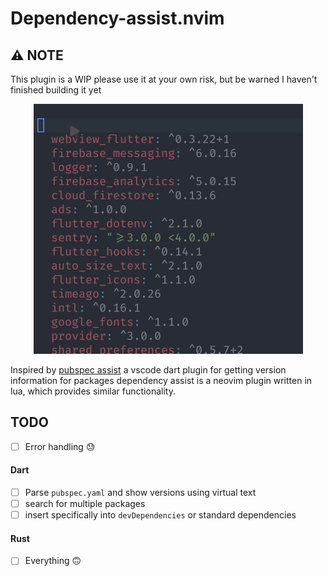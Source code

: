 # Dependency-assist.nvim

## ⚠ NOTE

This plugin is a WIP please use it at your own risk, but be warned
I haven't finished building it yet

<div style="text-align:center">
	<img src="./.github/dependency_assist.gif" alt="Dependency assist in action" height="400px">
</div>

Inspired by [pubspec assist](https://github.com/jeroen-meijer/pubspec-assist) a vscode dart plugin for getting version information for packages
dependency assist is a neovim plugin written in lua, which provides similar functionality.

## TODO

- [ ] Error handling 😓

#### Dart

- [ ] Parse `pubspec.yaml` and show versions using virtual text
- [ ] search for multiple packages
- [ ] insert specifically into `devDependencies` or standard dependencies

#### Rust

- [ ] Everything 🙃
